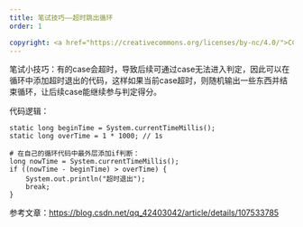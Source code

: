 ```yaml
---
title: 笔试技巧——超时跳出循环
order: 1

copyright: <a href="https://creativecommons.org/licenses/by-nc/4.0/">CC BY-NC 4.0协议</a>
---
```


笔试小技巧：有的case会超时，导致后续可通过case无法进入判定，因此可以在循环中添加超时退出的代码，这样如果当前case超时，则随机输出一些东西并结束循环，让后续case能继续参与判定得分。

代码逻辑：

```
static long beginTime = System.currentTimeMillis();
static long overTime = 1 * 1000; // 1s

# 在自己的循环代码中最外层添加if判断：
long nowTime = System.currentTimeMillis();
if ((nowTime - beginTime) > overTime) {
    System.out.println("超时退出");
    break;
}
```



参考文章：https://blog.csdn.net/qq_42403042/article/details/107533785